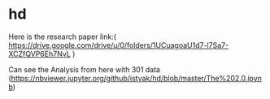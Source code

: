 # hd

Here is the research paper link:( https://drive.google.com/drive/u/0/folders/1UCuagoaU1d7-l7Sa7-XCZfQVP6Eh7NvL )

Can see the Analysis from here with 301 data (https://nbviewer.jupyter.org/github/istyak/hd/blob/master/The%202.0.ipynb)




